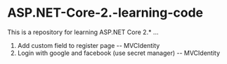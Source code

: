 # ASP.NET-Core-2.-learning-code
This is a repository for learning ASP.NET Core 2.* ...

1. Add custom field to register page  -- MVCIdentity
2. Login with google and facebook (use secret manager) -- MVCIdentity
